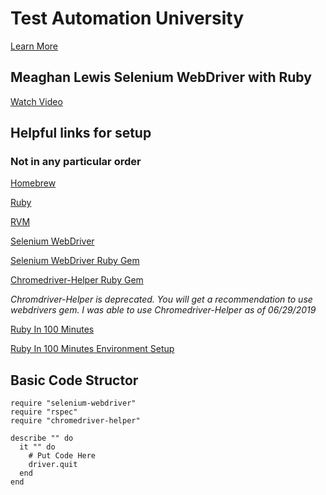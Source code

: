 # Test Automation University

[Learn More](https://testautomationu.applitools.com/)

## Meaghan Lewis Selenium WebDriver with Ruby

[Watch Video](https://testautomationu.applitools.com/selenium-webdriver-with-ruby/)

## Helpful links for setup
### Not in any particular order
[Homebrew](https://brew.sh/)

[Ruby](https://www.ruby-lang.org/en/)

[RVM](https://rvm.io/rvm/install)

[Selenium WebDriver](https://www.seleniumhq.org/download/)

[Selenium WebDriver Ruby Gem](https://rubygems.org/gems/selenium-webdriver)

[Chromedriver-Helper Ruby Gem](https://rubygems.org/gems/chromedriver-helper)

*Chromdriver-Helper is deprecated.  You will get a recommendation to use webdrivers gem.  I was able to use Chromedriver-Helper as of 06/29/2019*

[Ruby In 100 Minutes](https://testautomationu.applitools.com/selenium-webdriver-with-ruby/)

[Ruby In 100 Minutes Environment Setup](http://tutorials.jumpstartlab.com/topics/environment/environment.html)

## Basic Code Structor

```
require "selenium-webdriver"
require "rspec"
require "chromedriver-helper"

describe "" do
  it "" do
    # Put Code Here
    driver.quit
  end
end
```

